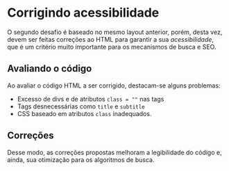 # Corrigindo acessibilidade

O segundo desafio é baseado no mesmo layout anterior, porém, desta vez, devem ser feitas correções ao HTML para garantir a sua *acessibilidade*, que é um critério muito importante para os mecanismos de busca e SEO. 

## Avaliando o código

Ao avaliar o código HTML a ser corrigido, destacam-se alguns problemas:

* Excesso de divs e de atributos `class = ""` nas tags 
* Tags desnecessárias como `title` e `subtitle`
* CSS baseado em atributos `class` inadequados.

## Correções

Desse modo, as correções propostas melhoram a legibilidade do código e, ainda, sua otimização para os algoritmos de busca. 